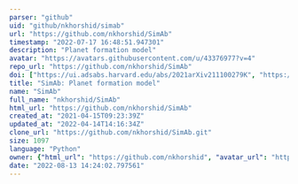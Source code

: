 ```yaml
---
parser: "github"
uid: "github/nkhorshid/simab"
url: "https://github.com/nkhorshid/SimAb"
timestamp: "2022-07-17 16:48:51.947301"
description: "Planet formation model"
avatar: "https://avatars.githubusercontent.com/u/43376977?v=4"
repo_url: "https://github.com/nkhorshid/SimAb"
doi: ["https://ui.adsabs.harvard.edu/abs/2021arXiv211100279K", "https://ui.adsabs.harvard.edu/abs/2022ascl.soft04011K/abstract"]
title: "SimAb: Planet formation model"
name: "SimAb"
full_name: "nkhorshid/SimAb"
html_url: "https://github.com/nkhorshid/SimAb"
created_at: "2021-04-15T09:23:39Z"
updated_at: "2022-04-14T14:16:34Z"
clone_url: "https://github.com/nkhorshid/SimAb.git"
size: 1097
language: "Python"
owner: {"html_url": "https://github.com/nkhorshid", "avatar_url": "https://avatars.githubusercontent.com/u/43376977?v=4", "login": "nkhorshid", "type": "User"}
date: "2022-08-13 14:24:02.797561"
---
```

